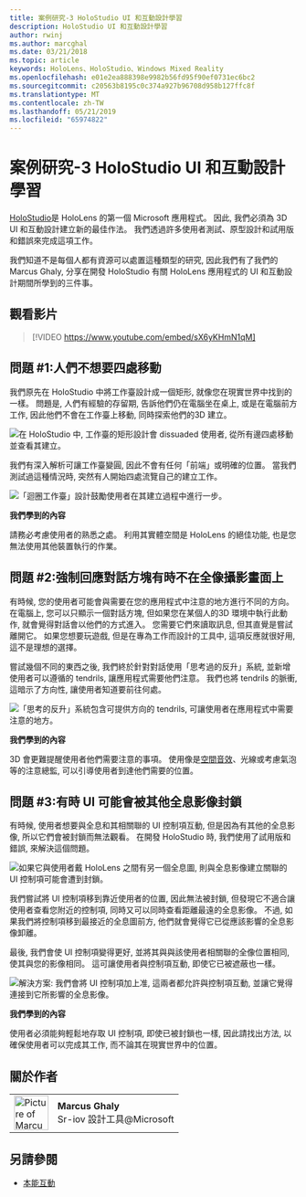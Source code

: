 ```yaml
---
title: 案例研究-3 HoloStudio UI 和互動設計學習
description: HoloStudio UI 和互動設計學習
author: rwinj
ms.author: marcghal
ms.date: 03/21/2018
ms.topic: article
keywords: HoloLens、HoloStudio、Windows Mixed Reality
ms.openlocfilehash: e01e2ea888398e9982b56fd95f90ef0731ec6bc2
ms.sourcegitcommit: c20563b8195c0c374a927b96708d958b127ffc8f
ms.translationtype: MT
ms.contentlocale: zh-TW
ms.lasthandoff: 05/21/2019
ms.locfileid: "65974822"
---
```

# <a name="case-study---3-holostudio-ui-and-interaction-design-learnings"></a>案例研究-3 HoloStudio UI 和互動設計學習

[HoloStudio](https://www.youtube.com/watch?v=BRIJG0x_We8)是 HoloLens 的第一個 Microsoft 應用程式。 因此, 我們必須為 3D UI 和互動設計建立新的最佳作法。 我們透過許多使用者測試、原型設計和試用版和錯誤來完成這項工作。

我們知道不是每個人都有資源可以處置這種類型的研究, 因此我們有了我們的 Marcus Ghaly, 分享在開發 HoloStudio 有關 HoloLens 應用程式的 UI 和互動設計期間所學到的三件事。

## <a name="watch-the-video"></a>觀看影片

>[!VIDEO https://www.youtube.com/embed/sX6yKHmN1qM]

## <a name="problem-1-people-didnt-want-to-move-around-their-creations"></a>問題 #1:人們不想要四處移動

我們原先在 HoloStudio 中將工作臺設計成一個矩形, 就像您在現實世界中找到的一樣。 問題是, 人們有經驗的存留期, 告訴他們仍在電腦坐在桌上, 或是在電腦前方工作, 因此他們不會在工作臺上移動, 同時探索他們的3D 建立。

![在 HoloStudio 中, 工作臺的矩形設計會 dissuaded 使用者, 從所有邊四處移動並查看其建立。](images/rectangular-workbench-500px.jpg)

我們有深入解析可讓工作臺變圓, 因此不會有任何「前端」或明確的位置。 當我們測試過這種情況時, 突然有人開始四處流覽自己的建立工作。

![「迴圈工作臺」設計鼓勵使用者在其建立過程中進行一步。](images/circular-workbench-500px.jpg)

**我們學到的內容**

請務必考慮使用者的熟悉之處。 利用其實體空間是 HoloLens 的絕佳功能, 也是您無法使用其他裝置執行的作業。

## <a name="problem-2-modal-dialogs-are-sometimes-out-of-the-holographic-frame"></a>問題 #2:強制回應對話方塊有時不在全像攝影畫面上

有時候, 您的使用者可能會與需要在您的應用程式中注意的地方進行不同的方向。 在電腦上, 您可以只顯示一個對話方塊, 但如果您在某個人的3D 環境中執行此動作, 就會覺得對話會以他們的方式進入。 您需要它們來讀取訊息, 但其直覺是嘗試離開它。 如果您想要玩遊戲, 但是在專為工作而設計的工具中, 這項反應就很好用, 這不是理想的選擇。

嘗試幾個不同的東西之後, 我們終於針對對話使用「思考過的反升」系統, 並新增使用者可以遵循的 tendrils, 讓應用程式需要他們注意。 我們也將 tendrils 的脈衝, 這暗示了方向性, 讓使用者知道要前往何處。

![「思考的反升」系統包含可提供方向的 tendrils, 可讓使用者在應用程式中需要注意的地方。](images/thought-bubble-500px.jpg)

**我們學到的內容**

3D 會更難提醒使用者他們需要注意的事項。 使用像是[空間音效](spatial-sound.md)、光線或考慮氣泡等的注意總監, 可以引導使用者到達他們需要的位置。

## <a name="problem-3-sometimes-ui-can-get-blocked-by-other-holograms"></a>問題 #3:有時 UI 可能會被其他全息影像封鎖

有時候, 使用者想要與全息和其相關聯的 UI 控制項互動, 但是因為有其他的全息影像, 所以它們會被封鎖而無法觀看。 在開發 HoloStudio 時, 我們使用了試用版和錯誤, 來解決這個問題。

![如果它與使用者戴 HoloLens 之間有另一個全息圖, 則與全息影像建立關聯的 UI 控制項可能會遭到封鎖。](images/ui-blocked-500px.jpg)

我們嘗試將 UI 控制項移到靠近使用者的位置, 因此無法被封鎖, 但發現它不適合讓使用者查看您附近的控制項, 同時又可以同時查看距離最遠的全息影像。 不過, 如果我們將控制項移到最接近的全息圖前方, 他們就會覺得它已從應該影響的全息影像卸離。

最後, 我們會使 UI 控制項變得更好, 並將其與與該使用者相關聯的全像位置相同, 使其與您的影像相同。 這可讓使用者與控制項互動, 即使它已被遮蔽也一樣。

![解決方案: 我們會將 UI 控制項加上准, 這兩者都允許與控制項互動, 並讓它覺得連接到它所影響的全息影像。](images/ghosting-ui-500px.jpg)

**我們學到的內容**

使用者必須能夠輕鬆地存取 UI 控制項, 即使已被封鎖也一樣, 因此請找出方法, 以確保使用者可以完成其工作, 而不論其在現實世界中的位置。

## <a name="about-the-author"></a>關於作者

<table style="border-collapse:collapse">
<tr>
<td style="border-style: none" width="60"><img alt="Picture of Marcus Ghaly" width="60" height="60" src="images/marcus-ghaly-200px.jpg"></td>
<td style="border-style: none"><b>Marcus Ghaly</b><br>Sr-iov 設計工具@Microsoft</td>
</tr>
</table>

## <a name="see-also"></a>另請參閱
* [本能互動](interaction-fundamentals.md)

 
